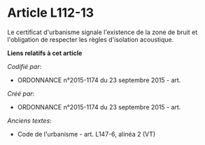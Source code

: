 # Article L112-13

Le certificat d'urbanisme signale l'existence de la zone de bruit et l'obligation de respecter les règles d'isolation
acoustique.

**Liens relatifs à cet article**

_Codifié par_:

  - ORDONNANCE n°2015-1174 du 23 septembre 2015 - art.

_Créé par_:

  - ORDONNANCE n°2015-1174 du 23 septembre 2015 - art.

_Anciens textes_:

  - Code de l'urbanisme - art. L147-6, alinéa 2 (VT)
